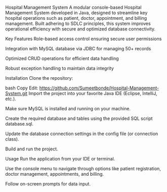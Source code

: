 Hospital Management System
A modular console-based Hospital Management System developed in Java, designed to streamline key hospital operations such as patient, doctor, appointment, and billing management. Built adhering to SDLC principles, this system improves operational efficiency with secure and optimized database connectivity.

Key Features
Role-based access control ensuring secure user permissions

Integration with MySQL database via JDBC for managing 50+ records

Optimized CRUD operations for efficient data handling

Robust exception handling to maintain data integrity

Installation
Clone the repository:

bash
Copy
Edit: https://github.com/Sumeetbonde/Hospital-Management-System.git
Import the project into your favorite Java IDE (Eclipse, IntelliJ, etc.).

Make sure MySQL is installed and running on your machine.

Create the required database and tables using the provided SQL script database.sql.

Update the database connection settings in the config file (or connection class).

Build and run the project.

Usage
Run the application from your IDE or terminal.

Use the console menu to navigate through options like patient registration, doctor management, appointments, and billing.

Follow on-screen prompts for data input.
